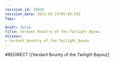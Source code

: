 ```yaml
---
revision_id: 19050
revision_date: 2013-03-22T05:05:43Z
Tags:

draft: false
Title: Verdant Bountry of the Twilight Bayou
aliases:
- Verdant_Bountry_of_the_Twilight_Bayou
---
```

#REDIRECT [[Verdant Bounty of the Twilight Bayou]]